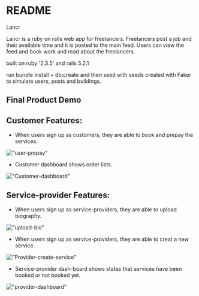 # README

Lancr

Lancr is a ruby on rails web app for freelancers. Freelancers post a job and their available time and it is posted to the main feed. Users can view the feed and book work and read about the freelancers.


built on ruby '2.3.5' and rails  5.2.1

run bundle install + db:create and then seed with seeds created with Faker to simulate users, posts and buildings.

## Final Product Demo

## Customer Features:

* When users sign up as customers, they are able to book and prepay the services.

!["user-prepay"](https://github.com/neenus/Lancr/blob/master/doc/User-prepay.gif)

* Customer dashboard shows order lists.

!["Customer-dashboard"](https://github.com/neenus/Lancr/blob/master/doc/customer-dashboard.gif)

## Service-provider Features:

* When users sign up as service-providers, they are able to upload biography.

!["upload-bio"](https://github.com/neenus/Lancr/blob/master/doc/upload-bio.gif)

* When users sign up as service-providers, they are able to creat a new service.

!["Provider-create-service"](https://github.com/neenus/Lancr/blob/master/doc/Provider-create-service.gif)

* Service-provider dash-board shows states that services have been booked or not booked yet.

!["provider-dashboard"](https://github.com/neenus/Lancr/blob/master/doc/provider-dashboard.gif)


